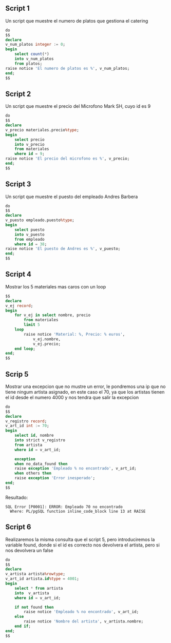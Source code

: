 ## Script 1
Un script que muestre el numero de platos que gestiona el catering 
```sql
do
$$
declare
v_num_platos integer := 0;
begin
	select count(*)
	into v_num_platos
	from platos;
raise notice 'El numero de platos es %', v_num_platos;
end;
$$
```

## Script 2
Un script que muestre el precio del Microfono Mark SH, cuyo id es 9
```sql
do
$$
declare
v_precio materiales.precio%type;
begin
	select precio
	into v_precio 
	from materiales
	where id = 9;
raise notice 'El precio del microfono es %', v_precio;
end;
$$
```

## Script 3
Un script que muestre el puesto del empleado Andres Barbera
```sql
do
$$
declare
v_puesto empleado.puesto%type;
begin
	select puesto
	into v_puesto 
	from empleado
	where id = 38;
raise notice 'El puesto de Andres es %', v_puesto;
end;
$$
```

## Script 4
Mostrar los 5 materiales mas caros con un loop
```sql
$$
declare
v_ej record;
begin
	for v_ej in select nombre, precio
		from materiales
		limit 5
	loop
		raise notice 'Material: %, Precio: % euros',
			v_ej.nombre,
			v_ej.precio;
	end loop;
end;
$$
```

## Scrip 5
Mostrar una excepcion que no mustre un error, le pondremos una ip que no tiene ningum artista asignado, en este caso el 70, ya que los artistas tienen el id desde el numero 4000 y nos tendra que salir la excepcion	
```sql
do 
$$
declare
v_registro record;
v_art_id int := 70;
begin
	select id, nombre
	into strict v_registro
	from artista
	where id = v_art_id;

	exception
	when no_data_found then
	raise exception 'Empleado % no encontrado', v_art_id;
	when others then 
	raise exception 'Error inesperado';
end;
$$
```
Resultado:
```
SQL Error [P0001]: ERROR: Empleado 70 no encontrado
  Where: PL/pgSQL function inline_code_block line 13 at RAISE
```

## Script 6
Realizaremos la misma consulta que el script 5, pero introduciremos la variable found, donde si el id es correcto nos devolvera el artista, pero si nos devolvera un false
```sql
do 
$$
declare
v_artista artista%rowtype;
v_art_id artista.id%type = 4001;
begin
	select * from artista
	into  v_artista
	where id = v_art_id;

	if not found then 
		raise notice 'Empleado % no encontrado', v_art_id;
	else
		raise notice 'Nombre del artista', v_artista.nombre;
	end if;
end;
$$
```